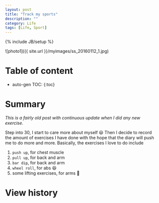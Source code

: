 ```yaml
---
layout: post
title: "Track my sports"
description: ""
category: Life
tags: [Life, Sport]
---
```

{% include JB/setup %}

<script type="text/javascript" src="http://cdn.mathjax.org/mathjax/latest/MathJax.js?config=TeX-AMS-MML_HTMLorMML"></script>


![photo1]({{ site.url }}/myimages/ss_20160112_1.jpg)

# Table of content
* auto-gen TOC:
{:toc}


# Summary

_This is a fairly old post with continuous update when I did any new exercise._

Step into 30, I start to care more about myself :smiley: Then I decide to record the amount of exercises I have done with the hope that the diary will push me to do more and more. Basically, the exercises I love to do include

1. `push up`, for chest muscle
1. `pull up`, for back and arm 
1. `bar dip`, for back and arm
1. `wheel roll`, for abs :laughing:
1. some lifting exercises, for arms :muscle:


# View history

<script src="http://d3js.org/d3.v3.min.js" charset="utf-8"></script>

<style>

body {
  shape-rendering: crispEdges;
}

.day {
  fill: #fff;
  stroke: #ccc;
}

.month {
  fill: none;
  stroke: #000;
  stroke-width: 2px;
}

.RdYlGn .q0-11{fill:rgb(165,0,38)}
.RdYlGn .q1-11{fill:rgb(215,48,39)}
.RdYlGn .q2-11{fill:rgb(244,109,67)}
.RdYlGn .q3-11{fill:rgb(253,174,97)}
.RdYlGn .q4-11{fill:rgb(254,224,139)}
.RdYlGn .q5-11{fill:rgb(255,255,191)}
.RdYlGn .q6-11{fill:rgb(217,239,139)}
.RdYlGn .q7-11{fill:rgb(166,217,106)}
.RdYlGn .q8-11{fill:rgb(102,189,99)}
.RdYlGn .q9-11{fill:rgb(26,152,80)}
.RdYlGn .q10-11{fill:rgb(0,104,55)}

</style>

<example1>
	
<script type="text/javascript">



  var sessions = [
{'date': '2016-01-17', 'pull_up':  0, 'push_up':   0 , 'ab_wheel_roll': 0  , 'bar_dip': 0   , 'gym': 0, 'arm': 0  , 'shoulder':  0, 'bouldering': 0  , 'ski': 1 },
{'date': '2016-01-13', 'pull_up':  0, 'push_up': 100 , 'ab_wheel_roll': 0  , 'bar_dip': 0   , 'gym': 0, 'arm': 0  , 'shoulder':  0, 'bouldering': 0  , 'ski': 0 },
{'date': '2016-01-08', 'pull_up': 50, 'push_up': 110 , 'ab_wheel_roll': 0  , 'bar_dip': 40  , 'gym': 1, 'arm': 0  , 'shoulder':  0, 'bouldering': 0  , 'ski': 0 },
{'date': '2016-01-02', 'pull_up': 50, 'push_up': 50  , 'ab_wheel_roll': 0  , 'bar_dip': 40  , 'gym': 0, 'arm': 0  , 'shoulder':  0, 'bouldering': 1  , 'ski': 0 },
{'date': '2015-12-31', 'pull_up':  5, 'push_up': 100 , 'ab_wheel_roll': 0  , 'bar_dip': 0   , 'gym': 1, 'arm': 0  , 'shoulder': 60, 'bouldering': 0  , 'ski': 0 },
{'date': '2015-12-26', 'pull_up': 20, 'push_up': 110 , 'ab_wheel_roll': 0  , 'bar_dip': 0   , 'gym': 0, 'arm': 0  , 'shoulder': 0 , 'bouldering': 1  , 'ski': 0 },
{'date': '2015-12-22', 'pull_up': 40, 'push_up': 100 , 'ab_wheel_roll': 0  , 'bar_dip': 0   , 'gym': 1, 'arm': 0  , 'shoulder': 40, 'bouldering': 0  , 'ski': 0 },
{'date': '2015-12-01', 'pull_up': 50, 'push_up': 100 , 'ab_wheel_roll': 0  , 'bar_dip': 0   , 'gym': 1, 'arm': 0  , 'shoulder': 50, 'bouldering': 0  , 'ski': 0 },
{'date': '2015-11-26', 'pull_up': 40, 'push_up': 50  , 'ab_wheel_roll': 0  , 'bar_dip': 50  , 'gym': 1, 'arm': 0  , 'shoulder': 30, 'bouldering': 0  , 'ski': 0 },
{'date': '2015-11-24', 'pull_up': 50, 'push_up': 20  , 'ab_wheel_roll': 0  , 'bar_dip': 50  , 'gym': 1, 'arm': 0  , 'shoulder': 0 , 'bouldering': 0  , 'ski': 0 },
{'date': '2015-11-19', 'pull_up': 40, 'push_up': 20  , 'ab_wheel_roll': 0  , 'bar_dip': 70  , 'gym': 1, 'arm': 0  , 'shoulder': 0 , 'bouldering': 0  , 'ski': 0 },
{'date': '2015-11-10', 'pull_up': 40, 'push_up': 0   , 'ab_wheel_roll': 0  , 'bar_dip': 60  , 'gym': 1, 'arm': 0  , 'shoulder': 0 , 'bouldering': 0  , 'ski': 0 },
{'date': '2015-10-30', 'pull_up': 50, 'push_up': 70  , 'ab_wheel_roll': 0  , 'bar_dip': 0   , 'gym': 1, 'arm': 0  , 'shoulder': 0 , 'bouldering': 0  , 'ski': 0 },
{'date': '2015-10-27', 'pull_up':  0, 'push_up': 150 , 'ab_wheel_roll': 0  , 'bar_dip': 0   , 'gym': 0, 'arm': 0  , 'shoulder': 0 , 'bouldering': 0  , 'ski': 0 },
{'date': '2015-10-23', 'pull_up': 50, 'push_up': 0   , 'ab_wheel_roll': 0  , 'bar_dip': 70  , 'gym': 1, 'arm': 0  , 'shoulder': 40, 'bouldering': 0  , 'ski': 0 },
{'date': '2015-10-20', 'pull_up': 50, 'push_up': 0   , 'ab_wheel_roll': 0  , 'bar_dip': 40  , 'gym': 1, 'arm': 40 , 'shoulder': 40, 'bouldering': 0  , 'ski': 0 },
{'date': '2015-10-19', 'pull_up': 10, 'push_up': 0   , 'ab_wheel_roll': 0  , 'bar_dip': 0   , 'gym': 0, 'arm': 0  , 'shoulder': 0 , 'bouldering': 0  , 'ski': 0 },
{'date': '2015-10-15', 'pull_up': 40, 'push_up': 0   , 'ab_wheel_roll': 0  , 'bar_dip': 0   , 'gym': 1, 'arm': 0  , 'shoulder': 60, 'bouldering': 0  , 'ski': 0 },
{'date': '2015-10-13', 'pull_up': 40, 'push_up': 0   , 'ab_wheel_roll': 0  , 'bar_dip': 0   , 'gym': 1, 'arm': 0  , 'shoulder': 40, 'bouldering': 0  , 'ski': 0 },
{'date': '2015-10-10', 'pull_up':  0, 'push_up': 0   , 'ab_wheel_roll': 0  , 'bar_dip': 0   , 'gym': 0, 'arm': 0  , 'shoulder': 0 , 'bouldering': 1  , 'ski': 0 },
{'date': '2015-09-18', 'pull_up': 50, 'push_up': 0   , 'ab_wheel_roll': 0  , 'bar_dip': 50  , 'gym': 1, 'arm': 0  , 'shoulder': 30, 'bouldering': 0  , 'ski': 0 },
{'date': '2015-09-15', 'pull_up': 60, 'push_up': 0   , 'ab_wheel_roll': 0  , 'bar_dip': 100 , 'gym': 1, 'arm': 0  , 'shoulder': 0 , 'bouldering': 0  , 'ski': 0 },
{'date': '2015-09-13', 'pull_up':  0, 'push_up': 100 , 'ab_wheel_roll': 0  , 'bar_dip':   0 , 'gym': 0, 'arm': 0  , 'shoulder': 0 , 'bouldering': 0  , 'ski': 0 },
{'date': '2015-09-12', 'pull_up':  0, 'push_up': 20  , 'ab_wheel_roll': 0  , 'bar_dip':   0 , 'gym': 0, 'arm': 0  , 'shoulder': 0 , 'bouldering': 0  , 'ski': 0 },
{'date': '2015-09-11', 'pull_up': 50, 'push_up': 0   , 'ab_wheel_roll': 0  , 'bar_dip': 100 , 'gym': 1, 'arm': 10 , 'shoulder': 0 , 'bouldering': 0  , 'ski': 0 },
{'date': '2015-09-09', 'pull_up': 50, 'push_up': 0   , 'ab_wheel_roll': 0  , 'bar_dip': 100 , 'gym': 1, 'arm': 0  , 'shoulder': 0 , 'bouldering': 0  , 'ski': 0 },
{'date': '2015-09-04', 'pull_up': 50, 'push_up': 0   , 'ab_wheel_roll': 0  , 'bar_dip': 110 , 'gym': 1, 'arm': 40 , 'shoulder': 0 , 'bouldering': 0  , 'ski': 0 },
{'date': '2015-09-02', 'pull_up': 40, 'push_up': 0   , 'ab_wheel_roll': 0  , 'bar_dip': 0   , 'gym': 0, 'arm': 0  , 'shoulder': 0 , 'bouldering': 0  , 'ski': 0 },
{'date': '2015-08-29', 'pull_up': 40, 'push_up': 0   , 'ab_wheel_roll': 0  , 'bar_dip': 100 , 'gym': 0, 'arm': 0  , 'shoulder': 0 , 'bouldering': 0  , 'ski': 0 },
{'date': '2015-08-26', 'pull_up': 40, 'push_up': 0   , 'ab_wheel_roll': 0  , 'bar_dip': 100 , 'gym': 1, 'arm': 40 , 'shoulder': 0 , 'bouldering': 0  , 'ski': 0 },
{'date': '2015-08-21', 'pull_up': 40, 'push_up': 0   , 'ab_wheel_roll': 0  , 'bar_dip': 100 , 'gym': 1, 'arm': 0  , 'shoulder': 0 , 'bouldering': 0  , 'ski': 0 },
{'date': '2015-08-18', 'pull_up': 0 , 'push_up': 100 , 'ab_wheel_roll': 0  , 'bar_dip': 0   , 'gym': 0, 'arm': 0  , 'shoulder': 0 , 'bouldering': 0  , 'ski': 0 },
{'date': '2015-08-15', 'pull_up': 45, 'push_up': 0   , 'ab_wheel_roll': 10 , 'bar_dip': 100 , 'gym': 1, 'arm': 0  , 'shoulder': 0 , 'bouldering': 0  , 'ski': 0 },
{'date': '2015-08-14', 'pull_up': 20, 'push_up': 100 , 'ab_wheel_roll': 0  , 'bar_dip': 0   , 'gym': 0, 'arm': 0  , 'shoulder': 0 , 'bouldering': 0  , 'ski': 0 },
{'date': '2015-08-12', 'pull_up': 0 , 'push_up': 100 , 'ab_wheel_roll': 0  , 'bar_dip': 0   , 'gym': 0, 'arm': 0  , 'shoulder': 0 , 'bouldering': 0  , 'ski': 0 },
{'date': '2015-07-31', 'pull_up': 40, 'push_up': 0   , 'ab_wheel_roll': 0  , 'bar_dip': 130 , 'gym': 1, 'arm': 60 , 'shoulder': 0 , 'bouldering': 0  , 'ski': 0 },
{'date': '2015-07-28', 'pull_up': 40, 'push_up': 0   , 'ab_wheel_roll': 0  , 'bar_dip': 130 , 'gym': 1, 'arm': 60 , 'shoulder': 0 , 'bouldering': 0  , 'ski': 0 },
{'date': '2015-07-25', 'pull_up': 20, 'push_up': 30  , 'ab_wheel_roll': 0  , 'bar_dip': 130 , 'gym': 1, 'arm': 60 , 'shoulder': 0 , 'bouldering': 0  , 'ski': 0 },
{'date': '2015-07-21', 'pull_up': 20, 'push_up': 40  , 'ab_wheel_roll': 40 , 'bar_dip': 140 , 'gym': 1, 'arm': 60 , 'shoulder': 0 , 'bouldering': 0  , 'ski': 0 },
{'date': '2015-07-18', 'pull_up':  0, 'push_up': 150 , 'ab_wheel_roll': 0  , 'bar_dip': 0   , 'gym': 0, 'arm': 0  , 'shoulder': 0 , 'bouldering': 0  , 'ski': 0 },
{'date': '2015-07-16', 'pull_up':  0, 'push_up': 100 , 'ab_wheel_roll': 0  , 'bar_dip': 0   , 'gym': 0, 'arm': 0  , 'shoulder': 0 , 'bouldering': 0  , 'ski': 0 },
{'date': '2015-07-14', 'pull_up':  0, 'push_up': 10  , 'ab_wheel_roll': 0  , 'bar_dip': 0   , 'gym': 0, 'arm': 0  , 'shoulder': 0 , 'bouldering': 0  , 'ski': 0 },
{'date': '2015-07-11', 'pull_up':  0, 'push_up': 80  , 'ab_wheel_roll': 0  , 'bar_dip': 0   , 'gym': 0, 'arm': 0  , 'shoulder': 0 , 'bouldering': 0  , 'ski': 0 },
{'date': '2015-07-10', 'pull_up': 40, 'push_up': 0   , 'ab_wheel_roll': 0  , 'bar_dip': 10  , 'gym': 1, 'arm': 50 , 'shoulder': 0 , 'bouldering': 0  , 'ski': 0 },
{'date': '2015-07-03', 'pull_up': 40, 'push_up': 0   , 'ab_wheel_roll': 0  , 'bar_dip': 75  , 'gym': 1, 'arm': 0  , 'shoulder': 0 , 'bouldering': 0  , 'ski': 0 },
{'date': '2015-06-12', 'pull_up': 30, 'push_up': 0   , 'ab_wheel_roll': 20 , 'bar_dip': 110 , 'gym': 1, 'arm': 100, 'shoulder': 0 , 'bouldering': 0  , 'ski': 0 },
{'date': '2015-06-09', 'pull_up': 40, 'push_up': 0   , 'ab_wheel_roll': 20 , 'bar_dip': 100 , 'gym': 1, 'arm': 0  , 'shoulder': 0 , 'bouldering': 0  , 'ski': 0 },
{'date': '2015-05-29', 'pull_up': 40, 'push_up': 0   , 'ab_wheel_roll': 0  , 'bar_dip': 100 , 'gym': 1, 'arm': 0  , 'shoulder': 0 , 'bouldering': 0  , 'ski': 0 },
{'date': '2015-05-16', 'pull_up': 0 , 'push_up': 0   , 'ab_wheel_roll': 30 , 'bar_dip': 0   , 'gym': 0, 'arm': 0  , 'shoulder': 0 , 'bouldering': 0  , 'ski': 0 },
{'date': '2015-05-15', 'pull_up': 35, 'push_up': 0   , 'ab_wheel_roll': 20 , 'bar_dip': 120 , 'gym': 1, 'arm': 0  , 'shoulder': 0 , 'bouldering': 0  , 'ski': 0 },
{'date': '2015-05-13', 'pull_up': 20, 'push_up': 100 , 'ab_wheel_roll': 20 , 'bar_dip': 0   , 'gym': 0, 'arm': 0  , 'shoulder': 0 , 'bouldering': 0  , 'ski': 0 },
{'date': '2015-05-11', 'pull_up': 20, 'push_up': 100 , 'ab_wheel_roll': 0  , 'bar_dip': 0   , 'gym': 0, 'arm': 0  , 'shoulder': 0 , 'bouldering': 0  , 'ski': 0 },
{'date': '2015-05-08', 'pull_up': 20, 'push_up': 100 , 'ab_wheel_roll': 0  , 'bar_dip': 0   , 'gym': 0, 'arm': 0  , 'shoulder': 0 , 'bouldering': 0  , 'ski': 0 },
];


/*-----------------------------*/

var width    = 900,
    height   = 300,
    cellSize = 13; // cell size

var no_months_in_a_row = Math.floor(width / (cellSize * 7 + 50));
var shift_up = cellSize * 3;

var day = d3.time.format("%w"), // day of the week
    day_of_month = d3.time.format("%e") // day of the month
    day_of_year = d3.time.format("%j")
    week = d3.time.format("%U"), // week number of the year
    month = d3.time.format("%m"), // month number
    year = d3.time.format("%Y"),
    percent = d3.format(".1%"),
    format = d3.time.format("%Y-%m-%d");


var color = d3.scale.linear().range(["white", 'red']).domain([0, 250])
var dateParse = d3.time.format("%Y-%m-%d");

var svg = d3.select("example1").selectAll("svg")
    .data(d3.range(2015, 2017))
    .enter().append("svg")
    .attr("width", width)
    .attr("height", height)
    .attr("class", "RdYlGn")
    .append("g")

svg.append("text")
    .attr("transform", "translate(-6," + cellSize * 3.5 + ")rotate(-90)")
    .style("text-anchor", "middle")
    .text(function(d) { return d; });

var rect = svg.selectAll(".day")
        .data(function(d) { 
          return d3.time.days(new Date(d, 0, 1), new Date(d + 1, 0, 1));
        })
      .enter().append("rect")
        .attr("class", "day")
        .attr("width", cellSize)
        .attr("height", cellSize)
        .attr("x", function(d) {
          var month_padding = 1.2 * cellSize*7 * ((month(d)-1) % (no_months_in_a_row));
          return day(d) * cellSize + month_padding; 
        })
        .attr("y", function(d) { 
          var week_diff = week(d) - week(new Date(year(d), month(d)-1, 1) );
          var row_level = Math.ceil(month(d) / (no_months_in_a_row));
          return (week_diff*cellSize) + row_level*cellSize*8 - cellSize/2 - shift_up;
        })
        .datum(format);

var month_titles = svg.selectAll(".month-title")  // Jan, Feb, Mar and the whatnot
      .data(function(d) { 
        return d3.time.months(new Date(d, 0, 1), new Date(d + 1, 0, 1)); })
    .enter().append("text")
      .text(monthTitle)
      .attr("x", function(d, i) {
        var month_padding = 1.2 * cellSize*7* ((month(d)-1) % (no_months_in_a_row));
        return month_padding;
      })
      .attr("y", function(d, i) {
        var week_diff = week(d) - week(new Date(year(d), month(d)-1, 1) );
        var row_level = Math.ceil(month(d) / (no_months_in_a_row));
        return (week_diff*cellSize) + row_level*cellSize*8 - cellSize - shift_up;
      })
      .attr("class", "month-title")
      .attr("d", monthTitle);

var year_titles = svg.selectAll(".year-title")  // Jan, Feb, Mar and the whatnot
      .data(function(d) { 
        return d3.time.years(new Date(d, 0, 1), new Date(d + 1, 0, 1)); })
      .enter().append("text")
      .text(yearTitle)
      .attr("x", function(d, i) { return width/2 - 100; })
      .attr("y", function(d, i) { return cellSize*5.5 - shift_up; })
      .attr("class", "year-title")
      .attr("d", yearTitle);

var tooltip = d3.select("body")
  .append("div").attr("id", "tooltip")
  .style("position", "absolute")
  .style("z-index", "10")
  .style("visibility", "hidden")
  .text("a simple tooltip");

d3.json("", function(error, data) {

  sessions.forEach(function(d) {
    d.dd = format(dateParse.parse(d.date));
  });

  var nest = d3.nest()
    .key(function(d) { return d.dd; })
    .map(sessions);

  rect.filter(function(d) { return d in nest; })
    .attr("class", function(d) { return "day"; })
    .style("fill", function(d) { return color(nest[d][0].pull_up+nest[d][0].push_up+nest[d][0].ab_wheel_roll+nest[d][0].bar_dip+nest[d][0].arm+nest[d][0].shoulder+nest[d][0].bouldering*50+nest[d][0].ski*50); })


   //  Tooltip
  rect.on("mouseover", mouseover);
  rect.on("mouseout", mouseout);

  function mouseover(d) {
    tooltip.style("visibility", "visible");

    var textcontent = (nest[d] !== undefined) ?  "\n pull up:\t\t" + nest[d][0].pull_up + "\n push up:\t\t" + nest[d][0].push_up + "\n ab wheel roll:\t" + nest[d][0].ab_wheel_roll + "\n bar dip:\t\t" + nest[d][0].bar_dip + "\n arm:\t\t\t" + nest[d][0].arm + "\n shoulder:\t\t" + nest[d][0].shoulder + "\n bouldering:\t\t" + nest[d][0].bouldering + "\n ski:\t\t" + nest[d][0].ski: '\n No GYM ?? Kidding me ??';
    var textdata = d + ":" + textcontent;

    tooltip.transition()        
      .duration(200)      
      .style("opacity", 1);  
    
    tooltip.html(textdata)  
      .style("left", (d3.event.pageX)+30 + "px")     
      .style("top", (d3.event.pageY) + "px"); 
   }

  function mouseout (d) {
    tooltip.transition()
      .duration(500)      
      .style("opacity", 0); 
    var $tooltip = $("#tooltip");
    $tooltip.empty();
   }
});

function monthPath(t0) {
  var t1 = new Date(t0.getFullYear(), t0.getMonth() + 1, 0),
    d0 = +day(t0), w0 = +week(t0),
    d1 = +day(t1), w1 = +week(t1);
  return "M" + (w0 + 1) * cellSize + "," + d0 * cellSize
    + "H" + w0 * cellSize + "V" + 7 * cellSize
    + "H" + w1 * cellSize + "V" + (d1 + 1) * cellSize
    + "H" + (w1 + 1) * cellSize + "V" + 0
    + "H" + (w0 + 1) * cellSize + "Z";


}

function dayTitle (t0) {
  return t0.toString().split(" ")[2];
}
function monthTitle (t0) {
  return t0.toString().split(" ")[1];
}
function yearTitle (t0) {
  return t0.toString().split(" ")[3];
}


/*-----------------------------*/


// The table generation function
function tabulate(data, columns) {
	
    var table = d3.select("example1").append("table")
            .attr("style", "margin-left: 0px"),
        thead = table.append("thead"),
        tbody = table.append("tbody");

    // append the header row
    thead.append("tr")
        .selectAll("th")
        .data(columns)
        .enter()
        .append("th")
        .text(function(column) { return column; });

    // create a row for each object in the data
    var rows = tbody.selectAll("tr")
        .data(data)
        .enter()
        .append("tr");

    // create a cell in each row for each column
    var cells = rows.selectAll("td")
        .data(function(row) {
            return columns.map(function(column) {
                return {column: column, value: row[column]};
            });
        })
        .enter()
        .append("td")
        .attr("style", "font-family: Courier") // sets the font style
        .html(function(d) { return d.value; });
    console.log(cells)
    return table;
}

// render the table
var peopleTable = tabulate(sessions, ["date", "pull_up", "push_up", "ab_wheel_roll", "bar_dip", "gym", "arm", "shoulder", "bouldering", "ski"]);




</script>

</example1>



               
                

